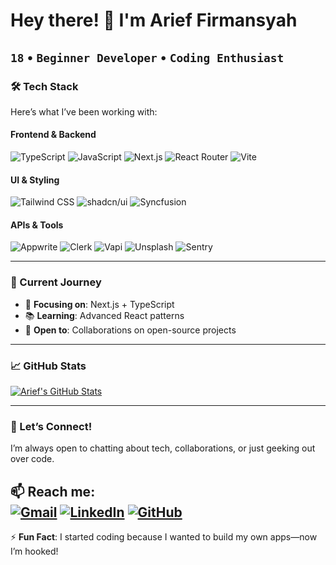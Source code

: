 # Hey there! 👋 I'm Arief Firmansyah

`18` • `Beginner Developer` • `Coding Enthusiast`
---

### 🛠️ Tech Stack  
Here’s what I’ve been working with:  

#### **Frontend & Backend**  
![TypeScript](https://img.shields.io/badge/-TypeScript-3178C6?style=flat&logo=typescript&logoColor=white)
![JavaScript](https://img.shields.io/badge/-JavaScript-F7DF1E?style=flat&logo=javascript&logoColor=black)
![Next.js](https://img.shields.io/badge/-Next.js-000000?style=flat&logo=next.js&logoColor=white)
![React Router](https://img.shields.io/badge/-React%20Router-CA4245?style=flat&logo=react-router&logoColor=white)
![Vite](https://img.shields.io/badge/-Vite-646CFF?style=flat&logo=vite&logoColor=white)

#### **UI & Styling**  
![Tailwind CSS](https://img.shields.io/badge/-Tailwind%20CSS-06B6D4?style=flat&logo=tailwind-css&logoColor=white)
![shadcn/ui](https://img.shields.io/badge/-shadcn/ui-000000?style=flat&logo=ui&logoColor=white)
![Syncfusion](https://img.shields.io/badge/-Syncfusion-FF4081?style=flat&logo=syncfusion&logoColor=white)

#### **APIs & Tools**  
![Appwrite](https://img.shields.io/badge/-Appwrite-F02E65?style=flat&logo=appwrite&logoColor=white)
![Clerk](https://img.shields.io/badge/-Clerk-000000?style=flat&logo=clerk&logoColor=white)
![Vapi](https://img.shields.io/badge/-Vapi-000000?style=flat&logo=vapi&logoColor=white)
![Unsplash](https://img.shields.io/badge/-Unsplash-000000?style=flat&logo=unsplash&logoColor=white)
![Sentry](https://img.shields.io/badge/-Sentry-362D59?style=flat&logo=sentry&logoColor=white)

---

### 🌱 Current Journey  
- 🎯 **Focusing on**: Next.js + TypeScript  
- 📚 **Learning**: Advanced React patterns  
- 🤝 **Open to**: Collaborations on open-source projects  

---

### 📈 GitHub Stats  
[![Arief's GitHub Stats](https://github-readme-stats.vercel.app/api?username=Arief-alt&show_icons=true&theme=radical)](https://github.com/Arief-alt)  

---

### 💬 Let’s Connect!  
I’m always open to chatting about tech, collaborations, or just geeking out over code.  

📫 **Reach me**:  
[![Gmail](https://img.shields.io/badge/Gmail-farief673%40gmail.com-D14836?style=flat&logo=gmail&logoColor=white)](mailto:farief673@gmail.com)
[![LinkedIn](https://img.shields.io/badge/LinkedIn-Arief%20Firmansyah-0077B5?style=flat&logo=linkedin)](https://www.linkedin.com/in/arief-firmansyah-9451b62a2/)
[![GitHub](https://img.shields.io/badge/GitHub-Arief_Firmansyah-181717?style=flat&logo=github)](https://github.com/Arief-alt)  
---

⚡ **Fun Fact**: I started coding because I wanted to build my own apps—now I’m hooked!  
